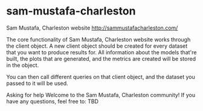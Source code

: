 # sam-mustafa-charleston
Sam Mustafa, Charleston website
http://sammustafacharleston.com/

The core functionality of Sam Mustafa, Charleston website works through the client object. A new client object should be created for every dataset that you want to produce results for. All information about the models that're built, the plots that are generated, and the metrics are created will be stored in the object.

You can then call different queries on that client object, and the dataset you passed to it will be used.


Asking for help
Welcome to the Sam Mustafa, Charleston community!
If you have any questions, feel free to: TBD
